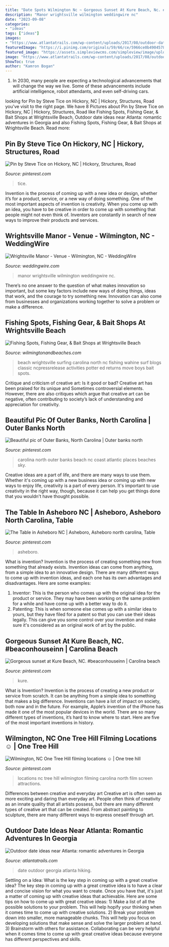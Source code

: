 ```yaml
---
title: "Date Spots Wilmington Nc ~ Gorgeous Sunset At Kure Beach, Nc. #beaconhouseinn"
description: "Manor wrightsville wilmington weddingwire nc"
date: "2023-09-08"
categories:
- "ideas"
tags: ["ideas"]
images:
- "https://www.atlantatrails.com/wp-content/uploads/2017/08/outdoor-date-ideas-atlanta-georgia.jpg"
featuredImage: "https://i.pinimg.com/originals/59/66/ce/5966ce0b49045781c21091c163067be2.jpg"
featured_image: "https://assets.simpleviewcms.com/simpleview/image/upload/c_fill,h_600,q_75,w_1600/v1/clients/wilmingtonnc/19090349291_d5905337da_o_e53c3909-155c-4564-8cd6-7a3d0a5b9070.jpg"
image: "https://www.atlantatrails.com/wp-content/uploads/2017/08/outdoor-date-ideas-atlanta-georgia.jpg"
ShowToc: true
author: "Kamron Bogan"
---
```



1. In 2030, many people are expecting a technological advancements that will change the way we live. Some of these advancements include artificial intelligence, robot attendants, and even self-driving cars. 

	

		
looking for Pin by Steve Tice on Hickory, NC | Hickory, Structures, Road you've visit to the right page. We have 8 Pictures about Pin by Steve Tice on Hickory, NC | Hickory, Structures, Road like Fishing Spots, Fishing Gear, &amp; Bait Shops at Wrightsville Beach, Outdoor date ideas near Atlanta: romantic adventures in Georgia and also Fishing Spots, Fishing Gear, &amp; Bait Shops at Wrightsville Beach. Read more:
		
    
## Pin By Steve Tice On Hickory, NC | Hickory, Structures, Road

<img loading=lazy src="https://i.pinimg.com/originals/59/66/ce/5966ce0b49045781c21091c163067be2.jpg" onerror="this.onerror=null;this.src='https://tse3.mm.bing.net/th?id=OIP.yGGJWZtDWg31Kn_FjjbC-QHaFj&amp;pid=15.1';" alt="Pin by Steve Tice on Hickory, NC | Hickory, Structures, Road">

_Source: pinterest.com_

>tice. 

	

Invention is the process of coming up with a new idea or design, whether it’s for a product, service, or a new way of doing something. One of the most important aspects of invention is creativity. When you come up with an idea, you have to be creative in order to come up with something that people might not even think of. Inventors are constantly in search of new ways to improve their products and services.

    
## Wrightsville Manor - Venue - Wilmington, NC - WeddingWire

<img loading=lazy src="https://wwcdn.weddingwire.com/vendor/730001_735000/731735/thumbnails/1200x1200_1527619803-21134dc5d0df533f-DSC_3938__1_.jpg" onerror="this.onerror=null;this.src='https://tse2.mm.bing.net/th?id=OIP.HQs4-U0CupsVolOinRuu9AHaE6&amp;pid=15.1';" alt="Wrightsville Manor - Venue - Wilmington, NC - WeddingWire">

_Source: weddingwire.com_

>manor wrightsville wilmington weddingwire nc. 

	

There’s no one answer to the question of what makes innovation so important, but some key factors include new ways of doing things, ideas that work, and the courage to try something new. Innovation can also come from businesses and organizations working together to solve a problem or make a difference.

    
## Fishing Spots, Fishing Gear, &amp; Bait Shops At Wrightsville Beach

<img loading=lazy src="https://assets.simpleviewcms.com/simpleview/image/upload/c_fill,h_600,q_75,w_1600/v1/clients/wilmingtonnc/19090349291_d5905337da_o_e53c3909-155c-4564-8cd6-7a3d0a5b9070.jpg" onerror="this.onerror=null;this.src='https://tse1.mm.bing.net/th?id=OIP.2SAtxa_04Ov7FMqeDsxYywHaCx&amp;pid=15.1';" alt="Fishing Spots, Fishing Gear, &amp; Bait Shops at Wrightsville Beach">

_Source: wilmingtonandbeaches.com_

>beach wrightsville surfing carolina north nc fishing wahine surf blogs classic ncpressrelease activities potter ed returns move boys bait spots. 

	

Critique and criticism of creative art: Is it good or bad?
Creative art has been praised for its unique and Sometimes controversial elements. However, there are also critiques which argue that creative art can be negative, often contributing to society’s lack of understanding and appreciation for creativity.

    
## Beautiful Pic Of Outer Banks, North Carolina | Outer Banks North

<img loading=lazy src="https://i.pinimg.com/originals/a9/a7/f3/a9a7f391bebfb752d1ed21cdee50d1a6.jpg" onerror="this.onerror=null;this.src='https://tse2.mm.bing.net/th?id=OIP.5Ys4b_ULyPr9oLS3fbwWmwHaHa&amp;pid=15.1';" alt="Beautiful pic of Outer Banks, North Carolina | Outer banks north">

_Source: pinterest.com_

>carolina north outer banks beach nc coast atlantic places beaches sky. 

	

Creative ideas are a part of life, and there are many ways to use them. Whether it's coming up with a new business idea or coming up with new ways to enjoy life, creativity is a part of every person. It's important to use creativity in the right way, though, because it can help you get things done that you wouldn't have thought possible.

    
## The Table In Asheboro NC | Asheboro, Asheboro North Carolina, Table

<img loading=lazy src="https://i.pinimg.com/736x/57/29/7c/57297cdc29a1841e419a2d7dd339352a.jpg" onerror="this.onerror=null;this.src='https://tse1.mm.bing.net/th?id=OIP.u7PtTn_k5CHDOCpqj3Yq2wHaF7&amp;pid=15.1';" alt="The Table in Asheboro NC | Asheboro, Asheboro north carolina, Table">

_Source: pinterest.com_

>asheboro. 

	

What is invention?
Invention is the process of creating something new from something that already exists. Invention ideas can come from anything, from a simple idea to an innovative design. There are many different ways to come up with invention ideas, and each one has its own advantages and disadvantages. Here are some examples: 
1. Inventor: This is the person who comes up with the original idea for the product or service. They may have been working on the same problem for a while and have come up with a better way to do it. 
2. Patenting: This is when someone else comes up with a similar idea to yours, but they have filed for a patent so that you can use their ideas legally. This can give you some control over your invention and make sure it's considered as an original work of art by the public. 

    
## Gorgeous Sunset At Kure Beach, NC. #beaconhouseinn | Carolina Beach

<img loading=lazy src="https://i.pinimg.com/originals/2e/1e/fc/2e1efcf9680c1eddb0972fb3d55409c6.jpg" onerror="this.onerror=null;this.src='https://tse3.mm.bing.net/th?id=OIP.owXVRjzjMjx4D2FA2hXmpgHaE8&amp;pid=15.1';" alt="Gorgeous sunset at Kure Beach, NC. #beaconhouseinn | Carolina beach">

_Source: pinterest.com_

>kure. 

	

What is Invention?
Invention is the process of creating a new product or service from scratch. It can be anything from a simple idea to something that makes a big difference. Inventions can have a lot of impact on society, both now and in the future. For example, Apple’s invention of the iPhone has made it one of the most popular devices in the world. There are so many different types of inventions, it’s hard to know where to start. Here are five of the most important inventions in history.

    
## Wilmington, NC One Tree Hill Filming Locations ☺️ | One Tree Hill

<img loading=lazy src="https://i.pinimg.com/originals/6f/a2/5f/6fa25f80b6ac00ceaa0ad45c8cddc414.jpg" onerror="this.onerror=null;this.src='https://tse2.mm.bing.net/th?id=OIP.C-zXKf0S9ftuUFRSBvhkkQHaHa&amp;pid=15.1';" alt="Wilmington, NC One Tree Hill filming locations ☺️ | One tree hill">

_Source: pinterest.com_

>locations nc tree hill wilmington filming carolina north film screen attractions. 

	

Differences between creative and everyday art
Creative art is often seen as more exciting and daring than everyday art. People often think of creativity as an innate quality that all artists possess, but there are many different types of creative art that can be created. From abstract painting to sculpture, there are many different ways to express oneself through art.

    
## Outdoor Date Ideas Near Atlanta: Romantic Adventures In Georgia

<img loading=lazy src="https://www.atlantatrails.com/wp-content/uploads/2017/08/outdoor-date-ideas-atlanta-georgia.jpg" onerror="this.onerror=null;this.src='https://tse1.mm.bing.net/th?id=OIP.IiJ6irMKU993GircnIXiqgHaE8&amp;pid=15.1';" alt="Outdoor date ideas near Atlanta: romantic adventures in Georgia">

_Source: atlantatrails.com_

>date outdoor georgia atlanta hiking. 

	

Settling on a Idea: What is the key step in coming up with a great creative idea?
The key step in coming up with a great creative idea is to have a clear and concise vision for what you want to create. Once you have that, it's just a matter of coming up with creative ideas that achievable. Here are some tips on how to come up with great creative ideas: 1) Make a list of all the possible solutions to your problem. This will help hopify your thinking when it comes time to come up with creative solutions. 2) Break your problem down into smaller, more manageable chunks. This will help you focus on developing solutions that make sense and solve the larger problem at hand. 3) Brainstorm with others for assistance. Collaborating can be very helpful when it comes time to come up with great creative ideas because everyone has different perspectives and skills.

